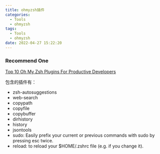 ```yaml
---
title: ohmyzsh插件
categories:
  - Tools
  - ohmyzsh
tags:
  - Tools
  - ohmyzsh
date: 2022-04-27 15:22:20
---
```


### Recommend One

[Top 10 Oh My Zsh Plugins For Productive Developers](https://travis.media/top-10-oh-my-zsh-plugins-for-productive-developers/#20210719-json)

包含的插件有：
- zsh-autosuggestions
- web-search
- copypath
- copyfile
- copybuffer
- dirhistory
- history
- jsontools
- sudo: Easily prefix your current or previous commands with sudo by pressing esc twice.
- reload: to reload your $HOME/.zshrc file (e.g. if you change it).

